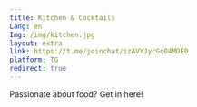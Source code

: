 ```yaml
---
title: Kitchen & Cocktails
Lang: en
Img: /img/kitchen.jpg
layout: extra
link: https://t.me/joinchat/izAVYJycGq04MDE0
platform: TG
redirect: true
---
```

Passionate about food? Get in here!
